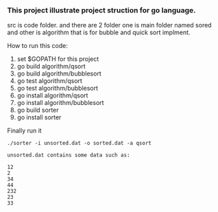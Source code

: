### This project illustrate project struction for go language. 
src is code folder.
and there are 2 folder one is main folder named sored and other is algorithm that is for bubble and quick sort implment. 

How to run this code:

1. set $GOPATH for this project 
2. go build algorithm/qsort
3. go build algorithm/bubblesort
4. go test algorithm/qsort
5. go test algorithm/bubblesort
6. go install algorithm/qsort
7. go install algorithm/bubblesort
8. go build sorter
9. go install sorter

Finally run it 

````bath
./sorter -i unsorted.dat -o sorted.dat -a qsort

unsorted.dat contains some data such as:

12
2
34
44
232
23
33
````

